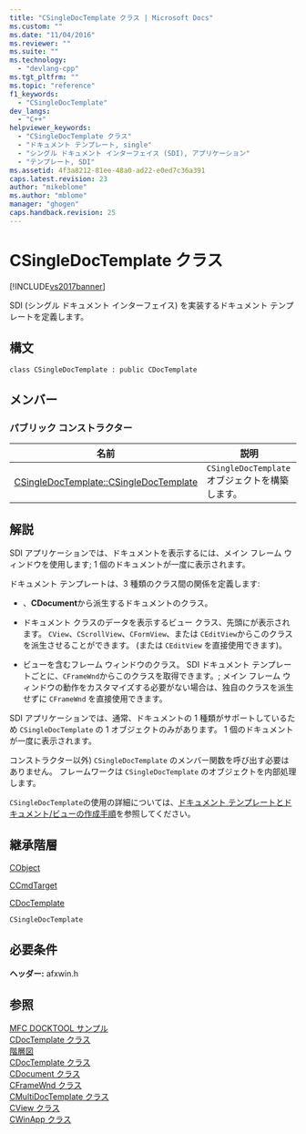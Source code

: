 ```yaml
---
title: "CSingleDocTemplate クラス | Microsoft Docs"
ms.custom: ""
ms.date: "11/04/2016"
ms.reviewer: ""
ms.suite: ""
ms.technology: 
  - "devlang-cpp"
ms.tgt_pltfrm: ""
ms.topic: "reference"
f1_keywords: 
  - "CSingleDocTemplate"
dev_langs: 
  - "C++"
helpviewer_keywords: 
  - "CSingleDocTemplate クラス"
  - "ドキュメント テンプレート, single"
  - "シングル ドキュメント インターフェイス (SDI), アプリケーション"
  - "テンプレート, SDI"
ms.assetid: 4f3a8212-81ee-48a0-ad22-e0ed7c36a391
caps.latest.revision: 23
author: "mikeblome"
ms.author: "mblome"
manager: "ghogen"
caps.handback.revision: 25
---
```

# CSingleDocTemplate クラス
[!INCLUDE[vs2017banner](../../assembler/inline/includes/vs2017banner.md)]

SDI \(シングル ドキュメント インターフェイス\) を実装するドキュメント テンプレートを定義します。  
  
## 構文  
  
```  
class CSingleDocTemplate : public CDocTemplate  
```  
  
## メンバー  
  
### パブリック コンストラクター  
  
|名前|説明|  
|--------|--------|  
|[CSingleDocTemplate::CSingleDocTemplate](../Topic/CSingleDocTemplate::CSingleDocTemplate.md)|`CSingleDocTemplate` オブジェクトを構築します。|  
  
## 解説  
 SDI アプリケーションでは、ドキュメントを表示するには、メイン フレーム ウィンドウを使用します; 1 個のドキュメントが一度に表示されます。  
  
 ドキュメント テンプレートは、3 種類のクラス間の関係を定義します:  
  
-   、**CDocument**から派生するドキュメントのクラス。  
  
-   ドキュメント クラスのデータを表示するビュー クラス、先頭にが表示されます。  `CView`、`CScrollView`、`CFormView`、または `CEditView`からこのクラスを派生させることができます。  \(または `CEditView` を直接使用できます\)。  
  
-   ビューを含むフレーム ウィンドウのクラス。  SDI ドキュメント テンプレートごとに、`CFrameWnd`からこのクラスを取得できます。; メイン フレーム ウィンドウの動作をカスタマイズする必要がない場合は、独自のクラスを派生せずに `CFrameWnd` を直接使用できます。  
  
 SDI アプリケーションでは、通常、ドキュメントの 1 種類がサポートしているため `CSingleDocTemplate` の 1 オブジェクトのみがあります。  1 個のドキュメントが一度に表示されます。  
  
 コンストラクター以外\) `CSingleDocTemplate` のメンバー関数を呼び出す必要はありません。  フレームワークは `CSingleDocTemplate` のオブジェクトを内部処理します。  
  
 `CSingleDocTemplate`の使用の詳細については、[ドキュメント テンプレートとドキュメント\/ビューの作成手順](../../mfc/document-templates-and-the-document-view-creation-process.md)を参照してください。  
  
## 継承階層  
 [CObject](../Topic/CObject%20Class.md)  
  
 [CCmdTarget](../Topic/CCmdTarget%20Class.md)  
  
 [CDocTemplate](../../mfc/reference/cdoctemplate-class.md)  
  
 `CSingleDocTemplate`  
  
## 必要条件  
 **ヘッダー:** afxwin.h  
  
## 参照  
 [MFC DOCKTOOL サンプル](../../top/visual-cpp-samples.md)   
 [CDocTemplate クラス](../../mfc/reference/cdoctemplate-class.md)   
 [階層図](../../mfc/hierarchy-chart.md)   
 [CDocTemplate クラス](../../mfc/reference/cdoctemplate-class.md)   
 [CDocument クラス](../Topic/CDocument%20Class.md)   
 [CFrameWnd クラス](../../mfc/reference/cframewnd-class.md)   
 [CMultiDocTemplate クラス](../../mfc/reference/cmultidoctemplate-class.md)   
 [CView クラス](../Topic/CView%20Class.md)   
 [CWinApp クラス](../../mfc/reference/cwinapp-class.md)